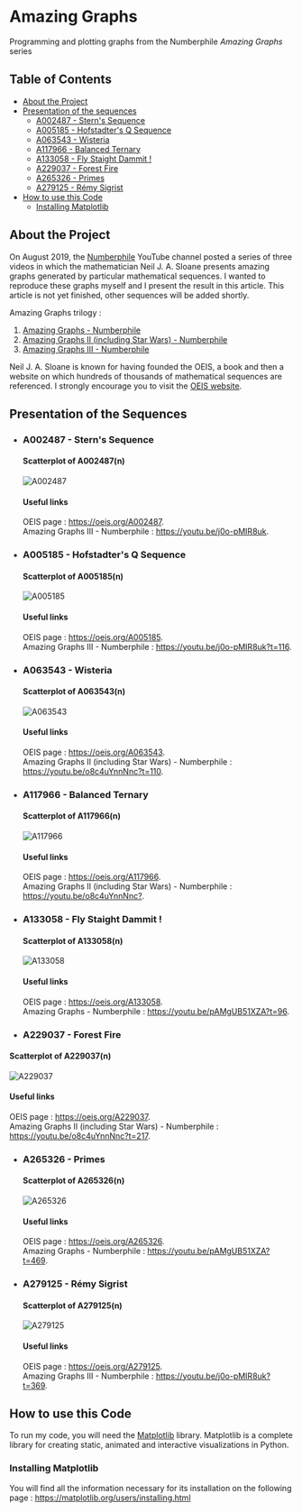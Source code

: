 # Amazing Graphs

Programming and plotting graphs from the Numberphile *Amazing Graphs* series

## Table of Contents

* [About the Project](#about-the-project)
* [Presentation of the sequences](#presentation-of-the-sequences)
  * [A002487 - Stern's Sequence](#a002487---sterns-sequence)
  * [A005185 - Hofstadter's Q Sequence](#a005185---hofstadters-q-sequence)
  * [A063543 - Wisteria](#a063543---wisteria)
  * [A117966 - Balanced Ternary](#a117966---balanced-ternary)
  * [A133058 - Fly Staight Dammit !](#a133058---fly-staight-dammit-)
  * [A229037 - Forest Fire](#a229037---forest-fire)
  * [A265326 - Primes](#a265326---primes)
  * [A279125 - Rémy Sigrist](#a279125---rémy-sigrist)
* [How to use this Code](#how-to-use-this-code)
  * [Installing Matplotlib](#installing-matplotlib)

## About the Project

On August 2019, the [Numberphile](https://www.youtube.com/user/numberphile/) YouTube channel posted a series of three videos in which the mathematician Neil J. A. Sloane presents amazing graphs generated by particular mathematical sequences.
I wanted to reproduce these graphs myself and I present the result in this article. This article is not yet finished, other sequences will be added shortly.

Amazing Graphs trilogy :
  
  1. [Amazing Graphs - Numberphile](https://youtu.be/pAMgUB51XZA)
  2. [Amazing Graphs II (including Star Wars) - Numberphile](https://youtu.be/o8c4uYnnNnc)
  3. [Amazing Graphs III - Numberphile](https://youtu.be/j0o-pMIR8uk)

Neil J. A. Sloane is known for having founded the OEIS, a book and then a website on which hundreds of thousands of mathematical sequences are referenced. I strongly encourage you to visit the [OEIS website](https://oeis.org/).

## Presentation of the Sequences

* ### A002487 - Stern's Sequence

  #### Scatterplot of A002487(n)
  
  ![A002487](illustration_images/A002487.png)
  
  #### Useful links
  
  OEIS page : <https://oeis.org/A002487>.  
  Amazing Graphs III - Numberphile : <https://youtu.be/j0o-pMIR8uk>.
  
* ### A005185 - Hofstadter's Q Sequence
  
  #### Scatterplot of A005185(n)
  
  ![A005185](illustration_images/A005185.png)
  
  #### Useful links

  OEIS page : <https://oeis.org/A005185>.  
  Amazing Graphs III - Numberphile : <https://youtu.be/j0o-pMIR8uk?t=116>.
  
* ### A063543 - Wisteria
  
  #### Scatterplot of A063543(n)
  
  ![A063543](illustration_images/A063543.png)
  
  #### Useful links

  OEIS page : <https://oeis.org/A063543>.  
  Amazing Graphs II (including Star Wars) - Numberphile : <https://youtu.be/o8c4uYnnNnc?t=110>.
  
* ### A117966 - Balanced Ternary
  
  #### Scatterplot of A117966(n)
  
  ![A117966](illustration_images/A117966.png)
  
  #### Useful links

  OEIS page : <https://oeis.org/A117966>.  
  Amazing Graphs II (including Star Wars) - Numberphile : <https://youtu.be/o8c4uYnnNnc?>.  

* ### A133058 - Fly Staight Dammit !
  
  #### Scatterplot of A133058(n)
  
  ![A133058](illustration_images/A133058.png)
  
  #### Useful links

  OEIS page : <https://oeis.org/A133058>.  
  Amazing Graphs - Numberphile : <https://youtu.be/pAMgUB51XZA?t=96>.
  
* ### A229037 - Forest Fire

 #### Scatterplot of A229037(n)
  
  ![A229037](illustration_images/A229037.png)
  
  #### Useful links

  OEIS page : <https://oeis.org/A229037>.  
  Amazing Graphs II (including Star Wars) - Numberphile : <https://youtu.be/o8c4uYnnNnc?t=217>.
  
* ### A265326 - Primes
  
  #### Scatterplot of A265326(n)
  
  ![A265326](illustration_images/A265326.png)
  
  #### Useful links

  OEIS page : <https://oeis.org/A265326>.  
  Amazing Graphs - Numberphile : <https://youtu.be/pAMgUB51XZA?t=469>.

* ### A279125 - Rémy Sigrist
  
  #### Scatterplot of A279125(n)
  
  ![A279125](illustration_images/A279125.png)
  
  #### Useful links

  OEIS page : <https://oeis.org/A279125>.  
  Amazing Graphs III - Numberphile : <https://youtu.be/j0o-pMIR8uk?t=369>.
  
## How to use this Code

To run my code, you will need the [Matplotlib](https://matplotlib.org/) library. Matplotlib is a complete library for creating static, animated and interactive visualizations in Python.

### Installing Matplotlib

You will find all the information necessary for its installation on the following page : <https://matplotlib.org/users/installing.html>

